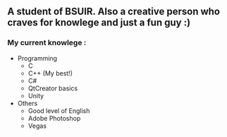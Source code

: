 ## A student of BSUIR. Also a creative person who craves for knowlege and just a fun guy :)
### My current knowlege :
- Programming
  - C
  - C++ (My best!)
  - C#
  - QtCreator basics
  - Unity
- Others
  - Good level of English
  - Adobe Photoshop
  - Vegas
 
